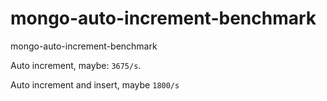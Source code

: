 # mongo-auto-increment-benchmark

mongo-auto-increment-benchmark

Auto increment, maybe: `3675/s`.

Auto increment and insert, maybe `1800/s`
